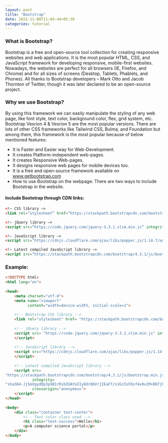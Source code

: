 ```yaml
---
layout: post
title: "Bootstrap"
date: 2022-11-08T11:04:44+05:30
categories: tutorial
---
```

### What is Bootstrap?
Bootstrap is a free and open-source tool collection for creating responsive websites and web applications. It is the most popular HTML, CSS, and JavaScript framework for developing responsive, mobile-first websites. Nowadays, the websites are perfect for all browsers (IE, Firefox, and Chrome) and for all sizes of screens (Desktop, Tablets, Phablets, and Phones). All thanks to Bootstrap developers – Mark Otto and Jacob Thornton of Twitter, though it was later declared to be an open-source project.

### Why we use Bootstrap?
By using this framework we can easily manipulate the styling of any web page, like font style, text color, background color, flex, grid system, etc. Bootstrap Vesrion 4 & Vesrion 5 are the most popular versions. There are lots of other CSS frameworks like Tailwind CSS, Bulma, and Foundation but among them, this framework is the most popular because of below mentioned features:

+ It is Faster and Easier way for Web-Development.
+ It creates Platform-independent web-pages.
+ It creates Responsive Web-pages.
+ It designs responsive web pages for mobile devices too.
+ It is a free and open-source framework available on www.getbootstrap.com
+ How to use Bootstrap on the webpage: There are two ways to include Bootstrap in the website.

#### Include Bootstrap through CDN links:
```html
<!– CSS library –>
<link rel=”stylesheet” href=”https://stackpath.bootstrapcdn.com/bootstrap/4.3.1/css/bootstrap.min.css” integrity=”sha384-ggOyR0iXCbMQv3Xipma34MD+dH/1fQ784/j6cY/iJTQUOhcWr7x9JvoRxT2MZw1T” crossorigin=”anonymous”>

<!– jQuery library –>
<script src=”https://code.jquery.com/jquery-3.3.1.slim.min.js” integrity=”sha384-q8i/X+965DzO0rT7abK41JStQIAqVgRVzpbzo5smXKp4YfRvH+8abtTE1Pi6jizo” crossorigin=”anonymous”></script>

<!– JavaScript library –>
<script src=”https://cdnjs.cloudflare.com/ajax/libs/popper.js/1.14.7/umd/popper.min.js” integrity=”sha384-UO2eT0CpHqdSJQ6hJty5KVphtPhzWj9WO1clHTMGa3JDZwrnQq4sF86dIHNDz0W1″ crossorigin=”anonymous”></script>

<!– Latest compiled JavaScript library –>
<script src=”https://stackpath.bootstrapcdn.com/bootstrap/4.3.1/js/bootstrap.min.js” integrity=”sha384-JjSmVgyd0p3pXB1rRibZUAYoIIy6OrQ6VrjIEaFf/nJGzIxFDsf4x0xIM+B07jRM” crossorigin=”anonymous”></script>
```
### Example:
```html
<!DOCTYPE html>
<html lang="en">
 
<head>
    <meta charset="utf-8">
    <meta name="viewport"
          content="width=device-width, initial-scale=1">
 
    <!-- Bootstrap CSS library -->
    <link rel="stylesheet" href= "https://stackpath.bootstrapcdn.com/bootstrap/4.3.1/css/bootstrap.min.css" integrity= "sha384-ggOyR0iXCbMQv3Xipma34MD+dH/1fQ784/j6cY/iJTQUOhcWr7x9JvoRxT2MZw1T" crossorigin="anonymous">
 
    <!-- jQuery library --> 
    <script src= "https://code.jquery.com/jquery-3.3.1.slim.min.js" integrity= "sha384-q8i/X+965DzO0rT7abK41JStQIAqVgRVzpbzo5smXKp4YfRvH+8abtTE1Pi6jizo" crossorigin="anonymous">
    </script>
 
    <!-- JavaScript library -->
    <script src="https://cdnjs.cloudflare.com/ajax/libs/popper.js/1.14.7/umd/popper.min.js" integrity= "sha384-UO2eT0CpHqdSJQ6hJty5KVphtPhzWj9WO1clHTMGa3JDZwrnQq4sF86dIHNDz0W1"  crossorigin="anonymous">
    </script>
 
    <!-- Latest compiled JavaScript library -->
    <script src=
"https://stackpath.bootstrapcdn.com/bootstrap/4.3.1/js/bootstrap.min.js"
            integrity=
"sha384-JjSmVgyd0p3pXB1rRibZUAYoIIy6OrQ6VrjIEaFf/nJGzIxFDsf4x0xIM+B07jRM"
            crossorigin="anonymous">
    </script>
</head>
 
<body>
    <div class="container text-center">
        <!-- Text color class used -->
        <h1 class="text-success">Hello</h1>
        <p>A computer science portal</p>
    </div>
</body>
```

